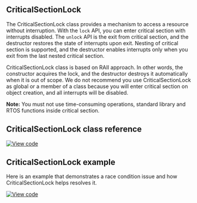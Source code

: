 ## CriticalSectionLock

The CriticalSectionLock class provides a mechanism to access a resource without interruption. With the `lock` API, you can enter critical section with interrupts disabled. The `unlock` API is the exit from critical section, and the destructor restores the state of interrupts upon exit. Nesting of critical section is supported, and the destructor enables interrupts only when you exit from the last nested critical section.

CriticalSectionLock class is based on RAII approach. In other words, the constructor acquires the lock, and the destructor destroys it automatically when it is out of scope. We do not recommend you use CriticalSectionLock as global or a member of a class because you will enter critical section on object creation, and all interrupts will be disabled.

<span class="notes">**Note:** You must not use time-consuming operations, standard library and RTOS functions inside critical section.</span>

## CriticalSectionLock class reference

[![View code](https://www.mbed.com/embed/?type=library)](https://os.mbed.com/docs/v5.6/mbed-os-api-doxy/classmbed_1_1_critical_section_lock.html)

## CriticalSectionLock example

Here is an example that demonstrates a race condition issue and how CriticalSectionLock helps resolves it.

[![View code](https://www.mbed.com/embed/?url=https://os.mbed.com/teams/mbed_example/code/mbed-os-example-critical-section/)](https://os.mbed.com/teams/mbed_example/code/mbed-os-example-critical-section/file/a88acbffd78b/main.cpp)
